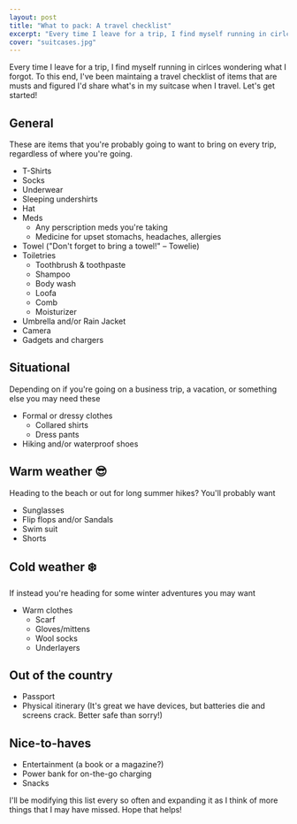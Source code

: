 ```yaml
---
layout: post
title: "What to pack: A travel checklist"
excerpt: "Every time I leave for a trip, I find myself running in cirlces wondering what I forgot. To this end, I've been maintaing a travel checklist of items that are musts and figured I'd share what's in my suitcase when I travel."
cover: "suitcases.jpg"
---
```


Every time I leave for a trip, I find myself running in cirlces wondering what I forgot. To this end, I've been maintaing a travel checklist of items that are musts and figured I'd share what's in my suitcase when I travel. Let's get started!

## General

These are items that you're probably going to want to bring on every trip, regardless of where you're going.

* T-Shirts
* Socks
* Underwear
* Sleeping undershirts
* Hat
* Meds
  * Any perscription meds you're taking
  * Medicine for upset stomachs, headaches, allergies
* Towel ("Don't forget to bring a towel!" &ndash; Towelie)
* Toiletries
  * Toothbrush & toothpaste
  * Shampoo
  * Body wash
  * Loofa
  * Comb
  * Moisturizer
* Umbrella and/or Rain Jacket
* Camera
* Gadgets and chargers

## Situational

Depending on if you're going on a business trip, a vacation, or something else you may need these

* Formal or dressy clothes
  * Collared shirts
  * Dress pants
* Hiking and/or waterproof shoes

## Warm weather 😎 

Heading to the beach or out for long summer hikes? You'll probably want

* Sunglasses
* Flip flops and/or Sandals
* Swim suit
* Shorts

 
## Cold weather ❄️

If instead you're heading for some winter adventures you may want

* Warm clothes
  * Scarf
  * Gloves/mittens
  * Wool socks
  * Underlayers

## Out of the country

* Passport
* Physical itinerary (It's great we have devices, but batteries die and screens crack. Better safe than sorry!)

## Nice-to-haves

* Entertainment (a book or a magazine?)
* Power bank for on-the-go charging
* Snacks

I'll be modifying this list every so often and expanding it as I think of more things that I may have missed. Hope that helps!
